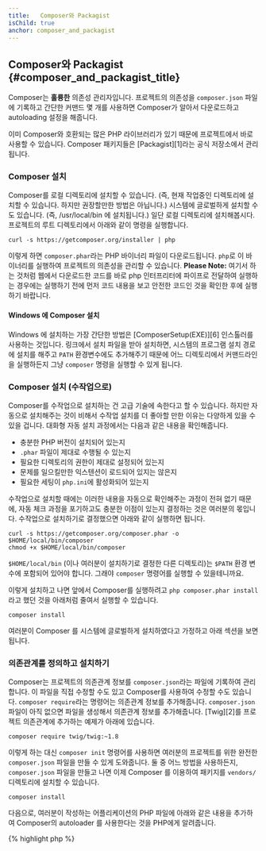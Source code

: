 ```yaml
---
title:   Composer와 Packagist
isChild: true
anchor: composer_and_packagist
---
```


## Composer와 Packagist {#composer_and_packagist_title}

Composer는 **훌륭한** 의존성 관리자입니다. 프로젝트의 의존성을 `composer.json` 파일에 기록하고 간단한 커맨드 몇 개를 사용하면
Composer가 알아서 다운로드하고 autoloading 설정을 해줍니다.

이미 Composer와 호환되는 많은 PHP 라이브러리가 있기 때문에 프로젝트에서 바로 사용할 수 있습니다. Composer 패키지들은 
[Packagist][1]라는 공식 저장소에서 관리됩니다.

### Composer 설치

Composer를 로컬 디렉토리에 설치할 수 있습니다. (즉, 현재 작업중인 디렉토리에 설치할 수 있습니다. 하지만 권장할만한 방법은 아닙니다.)
시스템에 글로벌하게 설치할 수도 있습니다. (즉, /usr/local/bin 에 설치됩니다.) 
일단 로컬 디렉토리에 설치해봅시다. 프로젝트의 루트 디렉토리에서 아래와 같이 명령을 실행합니다.

    curl -s https://getcomposer.org/installer | php

이렇게 하면 `composer.phar`라는 PHP 바이너리 파일이 다운로드됩니다. `php`로 이 바이너리를 실행하여 프로젝트의 의존성을 관리할 수 있습니다.
<strong>Please Note:</strong> 여기서 하는 것처럼 웹에서 다운로드한 코드를 바로 php 인터프리터에 파이프로 전달하여 실행하는 경우에는
실행하기 전에 먼저 코드 내용을 보고 안전한 코드인 것을 확인한 후에 실행하기 바랍니다.

#### Windows 에 Composer 설치
Windows 에 설치하는 가장 간단한 방법은 [ComposerSetup(EXE)][6] 인스톨러를 
사용하는 것입니다. 링크에서 설치 파일을 받아 설치하면, 시스템의 프로그램 설치 경로에 설치를 해주고
`PATH` 환경변수에도 추가해주기 때문에 어느 디렉토리에서 커맨드라인을 실행하든지
그냥 `composer` 명령을 실행할 수 있게 됩니다.

### Composer 설치 (수작업으로)

Composer를 수작업으로 설치하는 건 고급 기술에 속한다고 할 수 있습니다. 하지만 자동으로 설치해주는 것이 비해서 수작업 설치를 더 좋아할 만한 이유는
다양하게 있을 수 있을 겁니다. 대화형 자동 설치 과정에서는 다음과 같은 내용을 확인해줍니다.

- 충분한 PHP 버전이 설치되어 있는지
- `.phar` 파일이 제대로 수행될 수 있는지
- 필요한 디렉토리의 권한이 제대로 설정되어 있는지
- 문제를 일으킬만한 익스텐션이 로드되어 있지는 않은지
- 필요한 세팅이 `php.ini`에 활성화되어 있는지

수작업으로 설치할 때에는 이러한 내용을 자동으로 확인해주는 과정이 전혀 없기 때문에, 자동 체크 과정을 포기하고도 충분한 이점이 있는지 결정하는 것은
여러분의 몫입니다. 수작업으로 설치하기로 결정했으면 아래와 같이 실행하면 됩니다.

    curl -s https://getcomposer.org/composer.phar -o $HOME/local/bin/composer
    chmod +x $HOME/local/bin/composer

`$HOME/local/bin` (이나 여러분이 설치하기로 결정한 다른 디렉토리)는 `$PATH` 환경 변수에 포함되어 있어야 합니다.
그래야 `composer` 명령어를 실행할 수 있을테니까요.

이렇게 설치하고 나면 앞에서 Composer를 실행하려고 `php composer.phar install`라고 했던 것을 아래처럼 줄여서 실행할 수 있습니다.

    composer install
    
여러분이 Composer 를 시스템에 글로벌하게 설치하였다고 가정하고 아래 섹션을 보면 됩니다.

### 의존관계를 정의하고 설치하기

Composer는 프로젝트의 의존관계 정보를 `composer.json`라는 파일에 기록하여 관리합니다. 이 파일을 직접 수정할 수도 있고
Composer를 사용하여 수정할 수도 있습니다. `composer require`라는 명령어는 의존관계 정보를
추가해줍니다. `composer.json` 파일이 아직 없으면 파일을 생성해서 의존관계 정보를 추가해줍니다. 
[Twig][2]를 프로젝트 의존관계에 추가하는 예제가 아래에 있습니다.

	composer require twig/twig:~1.8

이렇게 하는 대신 `composer init` 명령어를 사용하면 여러분의 프로젝트를 위한 완전한 `composer.json` 파일을 
만들 수 있게 도와줍니다. 둘 중 어느 방법을 사용하든지, `composer.json` 파일을 만들고 나면 이제 Composer 를 이용하여 
패키지를 `vendors/` 디렉토리에 설치할 수 있습니다. 

    composer install

다음으로, 여러분이 작성하는 어플리케이션의 PHP 파일에 아래와 같은 내용을 추가하여 Composer의 autoloader 를 사용한다는 것을
PHP에게 알려줍니다.

{% highlight php %}
<?php
require 'vendor/autoload.php';
{% endhighlight %}

이제 여러분은 필요한 의존 라이브러리를 사용할 수 있습니다. 그 라이브러리들은 필요할 때 자동으로 로드될 것입니다.

### 의존관계 정보 업데이트하기

`php composer.phar install` 명령어를 처음 실행하면 Composer는 설치한 패키지들의 버전을 기록한 `composer.lock` 파일을 생성합니다.
여러분의 프로젝트를 다른 개발자와 공유할 때 `composer.lock` 파일을 같이 포함시켜서 공유하면, 다른 개발자가 프로젝트를 받아서
`php composer.phar install` 명령어를 실행했을 때 여러분이 사용한 것과 동일한 버전의 패키지를 받게 됩니다.
의존관계 정보를 업데이트하고 싶으면 `php composer.phar update` 명령어를 실행하면 됩니다.

이런 점은 여러분이 사용하는 패키지 버전을 유연하게 관리하려고 할 때 가장 유용할 것입니다. 예를 들어 ~1.8 이라고 버전을 지정한 것은
"1.8.0 보다는 높은 버전이지만 2.0.x-dev 버전보다는 낮은 버전"을 의미합니다. `*` 와일드카드 문자를 사용해서 `1.8.*` 이라고
표현하는 것도 동일한 의미입니다. `php composer.phar update` 명령어를 실행하면 지정된 제한 사항에 맞는 최신 버전으로
의존관계 정보를 업데이트해 줍니다.

### 업데이트 알림 받기

[VersionEye][3]라는 웹 서비스에 가입하여 새 버전 알림을 받을 수 있습니다. 여러분의 GitHub나 BitBucket 계정의 저장소에서
`composer.json` 파일을 모니터링하다가 새로운 패키지 업데이트가 나오면 메일로 알려주는 기능을 하는 서비스입니다.

### 의존 패키지들의 보안 이슈 확인하기

[Security Advisories Checker][4]는 `composer.lock` 파일을 확인하여 여러분의 의존관계를 업데이트해야 하는지 알려주는
웹 서비스와 커맨드라인 도구입니다.

* [Learn about Composer][5]

[1]: http://packagist.org/
[2]: http://twig.sensiolabs.org
[3]: https://www.versioneye.com/
[4]: https://security.sensiolabs.org/
[5]: http://getcomposer.org/doc/00-intro.md
[6]: https://getcomposer.org/Composer-Setup.exe

